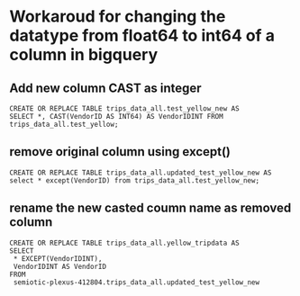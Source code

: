 # Workaroud for changing the datatype from float64 to int64 of a column in bigquery



## Add new column CAST as integer
```
CREATE OR REPLACE TABLE trips_data_all.test_yellow_new AS
SELECT *, CAST(VendorID AS INT64) AS VendorIDINT FROM trips_data_all.test_yellow;
```
## remove original column using except()
```
CREATE OR REPLACE TABLE trips_data_all.updated_test_yellow_new AS
select * except(VendorID) from trips_data_all.test_yellow_new; 
```
## rename the new casted coumn name as removed column
```
CREATE OR REPLACE TABLE trips_data_all.yellow_tripdata AS
SELECT
 * EXCEPT(VendorIDINT),
 VendorIDINT AS VendorID
FROM
 semiotic-plexus-412804.trips_data_all.updated_test_yellow_new
```
